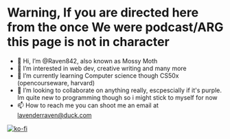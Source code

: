 <h1>Warning, If you are directed here from the once We were podcast/ARG this page is not in character</h1>

- 👋 Hi, I’m @Raven842, also known as Mossy Moth
- 👀 I’m interested in web dev, creative writing and many more
- 🌱 I’m currently learning Computer science though CS50x (opencourseware, harvard)
- 💞️ I’m looking to collaborate on anything really, escpescially if it's purple. Im quite new to programming though so i might stick to myself for now
- 📫 How to reach me you can shoot me an email at lavenderraven@duck.com

[![ko-fi](https://ko-fi.com/img/githubbutton_sm.svg)](https://ko-fi.com/N4N8VNJ1T)
<!---
Raven842/Raven842 is a ✨ special ✨ repository because its `README.md` (this file) appears on your GitHub profile.
You can click the Preview link to take a look at your changes.
--->
